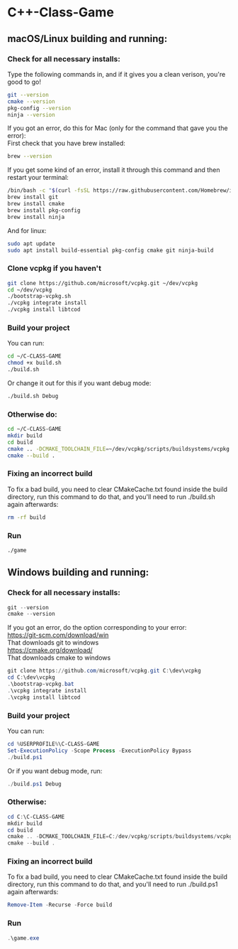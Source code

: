 # C++-Class-Game

##  macOS/Linux building and running:

### Check for all necessary installs:

Type the following commands in, and if it gives you a clean verison, you're good to go!  
```sh
git --version  
cmake --version  
pkg-config --version
ninja --version
```

If you got an error, do this for Mac (only for the command that gave you the error):  
First check that you have brew installed:  
```sh
brew --version  
```
If you get some kind of an error, install it through this command and then restart your terminal:  
```sh
/bin/bash -c "$(curl -fsSL https://raw.githubusercontent.com/Homebrew/install/HEAD/install.sh)"  
brew install git  
brew install cmake  
brew install pkg-config  
brew install ninja
```

And for linux:  
```sh
sudo apt update  
sudo apt install build-essential pkg-config cmake git ninja-build
```

### Clone vcpkg if you haven't

```sh
git clone https://github.com/microsoft/vcpkg.git ~/dev/vcpkg  
cd ~/dev/vcpkg  
./bootstrap-vcpkg.sh  
./vcpkg integrate install  
./vcpkg install libtcod
```

### Build your project

You can run:  
```sh
cd ~/C-CLASS-GAME
chmod +x build.sh  
./build.sh  
```
Or change it out for this if you want debug mode:  
```sh
./build.sh Debug
```

### Otherwise do:

```sh
cd ~/C-CLASS-GAME  
mkdir build  
cd build  
cmake .. -DCMAKE_TOOLCHAIN_FILE=~/dev/vcpkg/scripts/buildsystems/vcpkg.cmake  
cmake --build .
```

### Fixing an incorrect build

To fix a bad build, you need to clear CMakeCache.txt found inside the build directory, run this command to do that, and you'll need to run ./build.sh again afterwards:  
```sh
rm -rf build
```

### Run

```sh
./game
```

## Windows building and running:

### Check for all necessary installs:
```powershell
git --version  
cmake --version
```
If you got an error, do the option corresponding to your error:  
https://git-scm.com/download/win  
That downloads git to windows  
https://cmake.org/download/  
That downloads cmake to windows

```powershell
git clone https://github.com/microsoft/vcpkg.git C:\dev\vcpkg  
cd C:\dev\vcpkg  
.\bootstrap-vcpkg.bat  
.\vcpkg integrate install  
.\vcpkg install libtcod  
```

### Build your project

You can run:  
```powershell
cd %USERPROFILE%\C-CLASS-GAME  
Set-ExecutionPolicy -Scope Process -ExecutionPolicy Bypass  
./build.ps1  
```
Or if you want debug mode, run:
```powershell
./build.ps1 Debug
```

### Otherwise:

```powershell
cd C:\C-CLASS-GAME  
mkdir build  
cd build  
cmake .. -DCMAKE_TOOLCHAIN_FILE=C:/dev/vcpkg/scripts/buildsystems/vcpkg.cmake  
cmake --build .
```

### Fixing an incorrect build

To fix a bad build, you need to clear CMakeCache.txt found inside the build directory, run this command to do that, and you'll need to run ./build.ps1 again afterwards:  
```powershell
Remove-Item -Recurse -Force build
```

### Run

```powershell
.\game.exe
```
